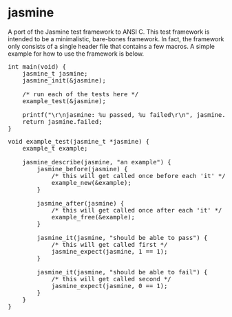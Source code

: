 jasmine
=======

A port of the Jasmine test framework to ANSI C.
This test framework is intended to be a minimalistic, bare-bones framework.
In fact, the framework only consists of a single header file that contains a few macros.
A simple example for how to use the framework is below.

<pre>
int main(void) {
	jasmine_t jasmine;
	jasmine_init(&jasmine);
  
  	/* run each of the tests here */
	example_test(&jasmine);

	printf("\r\njasmine: %u passed, %u failed\r\n", jasmine.passed, jasmine.failed);
	return jasmine.failed;
}
</pre>

<pre>
void example_test(jasmine_t *jasmine) {
	example_t example;

	jasmine_describe(jasmine, "an example") {
		jasmine_before(jasmine) {
			/* this will get called once before each 'it' */
			example_new(&example);
		}

		jasmine_after(jasmine) {
			/* this will get called once after each 'it' */
			example_free(&example);
		}

		jasmine_it(jasmine, "should be able to pass") {
			/* this will get called first */
			jasmine_expect(jasmine, 1 == 1);
		}

		jasmine_it(jasmine, "should be able to fail") {
			/* this will get called second */
			jasmine_expect(jasmine, 0 == 1);
		}
	}
}
</pre>

